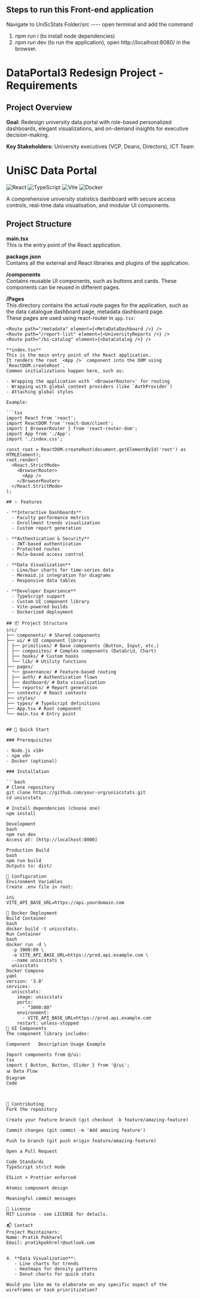 ## Steps to run this Front-end application
Navigate to UniScStats Folder/src ---- open terminal and add the command

1.  npm run i (to install node dependencies)
2.  npm run dev (to run the application), open  http://localhost:8080/ in the browser.
   

# DataPortal3 Redesign Project - Requirements

## Project Overview
**Goal:** Redesign university data portal with role-based personalized dashboards, elegant visualizations, and on-demand insights for executive decision-making.

**Key Stakeholders:** University executives (VCP, Deans, Directors), ICT Team



# UniSC Data Portal

![React](https://img.shields.io/badge/react-%2320232a.svg?style=for-the-badge&logo=react&logoColor=%2361DAFB)
![TypeScript](https://img.shields.io/badge/typescript-%23007ACC.svg?style=for-the-badge&logo=typescript&logoColor=white)
![Vite](https://img.shields.io/badge/vite-%23646CFF.svg?style=for-the-badge&logo=vite&logoColor=white)
![Docker](https://img.shields.io/badge/docker-%230db7ed.svg?style=for-the-badge&logo=docker&logoColor=white)

A comprehensive university statistics dashboard with secure access controls, real-time data visualisation, and modular UI components.

## Project Structure

**main.tsx**  
This is the entry point of the React application.

**package.json**  
Contains all the external and React libraries and plugins of the application.

**/components**  
Contains reusable UI components, such as buttons and cards. These components can be reused in different pages.

**/Pages**  
This directory contains the actual route pages for the application, such as the data catalogue dashboard page, metadata dashboard page.  
These pages are used using react-router in `app.tsx`:

```tsx
<Route path="/metadata" element={<MetaDataDashboard />} />
<Route path="/report-list" element={<UniversityReports />} />
<Route path="/bi-catalog" element={<DataCatalog />} />

**index.tsx**  
This is the main entry point of the React application.  
It renders the root `<App />` component into the DOM using `ReactDOM.createRoot`.  
Common initializations happen here, such as:

- Wrapping the application with `<BrowserRouter>` for routing
- Wrapping with global context providers (like `AuthProvider`)
- Attaching global styles

Example:

```tsx
import React from 'react';
import ReactDOM from 'react-dom/client';
import { BrowserRouter } from 'react-router-dom';
import App from './App';
import './index.css';

const root = ReactDOM.createRoot(document.getElementById('root') as HTMLElement);
root.render(
  <React.StrictMode>
    <BrowserRouter>
      <App />
    </BrowserRouter>
  </React.StrictMode>
);

## ✨ Features

- **Interactive Dashboards**
  - Faculty performance metrics
  - Enrollment trends visualization
  - Custom report generation

- **Authentication & Security**
  - JWT-based authentication
  - Protected routes
  - Role-based access control

- **Data Visualization**
  - Line/bar charts for time-series data
  - Mermaid.js integration for diagrams
  - Responsive data tables

- **Developer Experience**
  - TypeScript support
  - Custom UI component library
  - Vite-powered builds
  - Dockerized deployment

## 📦 Project Structure
src/
├── components/ # Shared components
├── ui/ # UI component library
│ ├── primitives/ # Base components (Button, Input, etc.)
│ ├── composites/ # Complex components (DataGrid, Chart)
│ ├── hooks/ # Custom hooks
│ └── lib/ # Utility functions
├── pages/
│ └── governance/ # Feature-based routing
│ ├── auth/ # Authentication flows
│ ├── dashboard/ # Data visualization
│ └── reports/ # Report generation
├── contexts/ # React contexts
├── styles/
├── types/ # TypeScript definitions
├── App.tsx # Root component
└── main.tsx # Entry point


## 🚀 Quick Start

### Prerequisites

- Node.js v18+
- npm v9+ 
- Docker (optional)

### Installation

```bash
# Clone repository
git clone https://github.com/your-org/uniscstats.git
cd uniscstats

# Install dependencies (choose one)
npm install

Development
bash
npm run dev
Access at: [http://localhost:8000]

Production Build
bash
npm run build
Outputs to: dist/

🔧 Configuration
Environment Variables
Create .env file in root:

ini
VITE_API_BASE_URL=https://api.yourdomain.com

🐳 Docker Deployment
Build Container
bash
docker build -t uniscstats.
Run Container
bash
docker run -d \
  -p 3000:80 \
  -e VITE_API_BASE_URL=https://prod.api.example.com \
  --name uniscstats \
  uniscstats
Docker Compose
yaml
version: '3.8'
services:
  uniscstats:
    image: uniscstats
    ports:
      - "3000:80"
    environment:
      - VITE_API_BASE_URL=https://prod.api.example.com
    restart: unless-stopped
🧩 UI Components
The component library includes:

Component	Description	Usage Example

Import components from @/ui:
tsx
import { Button, Button, Slider } from '@/ui';
📊 Data Flow
Diagram
Code



🤝 Contributing
Fork the repository

Create your feature branch (git checkout -b feature/amazing-feature)

Commit changes (git commit -m 'Add amazing feature')

Push to branch (git push origin feature/amazing-feature)

Open a Pull Request

Code Standards
TypeScript strict mode

ESLint + Prettier enforced

Atomic component design

Meaningful commit messages

📄 License
MIT License - see LICENSE for details.

📬 Contact
Project Maintainers:
Name: Pratik Pokharel
Email: pratikpokhrel!@outlook.com


4. **Data Visualization**: 
   - Line charts for trends
   - Heatmaps for density patterns
   - Donut charts for quick stats

Would you like me to elaborate on any specific aspect of the wireframes or task prioritization?
